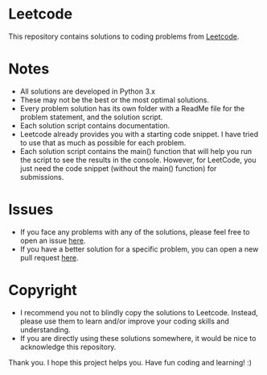 # Leetcode
This repository contains solutions to coding problems from [Leetcode](https://leetcode.com/problemset/).

# Notes
* All solutions are developed in Python 3.x
* These may not be the best or the most optimal solutions.
* Every problem solution has its own folder with a ReadMe file for the problem statement, and the solution script.
* Each solution script contains documentation.
* Leetcode already provides you with a starting code snippet. I have tried to use that as much as possible for each problem.
* Each solution script contains the main() function that will help you run the script to see the results in the console. However, for LeetCode, you just need the code snippet (without the main() function) for submissions.

# Issues
* If you face any problems with any of the solutions, please feel free to open an issue [here](https://github.com/SouravDutta91/leetcode/issues).
* If you have a better solution for a specific problem, you can open a new pull request [here](https://github.com/SouravDutta91/leetcode/pulls).

# Copyright
* I recommend you not to blindly copy the solutions to Leetcode. Instead, please use them to learn and/or improve your coding skills and understanding.
* If you are directly using these solutions somewhere, it would be nice to acknowledge this repository.

Thank you. I hope this project helps you. Have fun coding and learning! :)